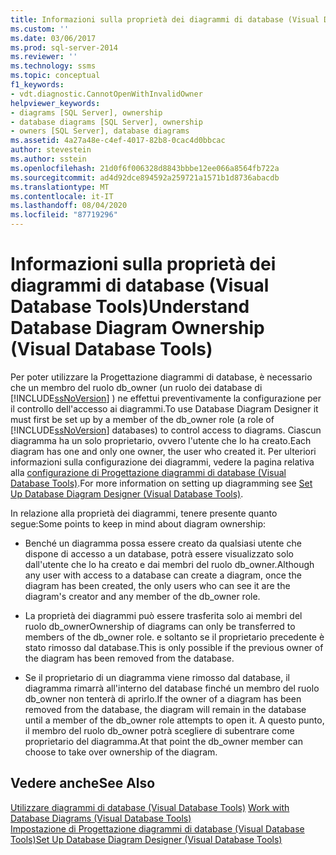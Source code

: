 ```yaml
---
title: Informazioni sulla proprietà dei diagrammi di database (Visual Database Tools) | Microsoft Docs
ms.custom: ''
ms.date: 03/06/2017
ms.prod: sql-server-2014
ms.reviewer: ''
ms.technology: ssms
ms.topic: conceptual
f1_keywords:
- vdt.diagnostic.CannotOpenWithInvalidOwner
helpviewer_keywords:
- diagrams [SQL Server], ownership
- database diagrams [SQL Server], ownership
- owners [SQL Server], database diagrams
ms.assetid: 4a27a48e-c4ef-4017-82b8-0cac4d0bbcac
author: stevestein
ms.author: sstein
ms.openlocfilehash: 21d0f6f006328d8843bbbe12ee066a8564fb722a
ms.sourcegitcommit: ad4d92dce894592a259721a1571b1d8736abacdb
ms.translationtype: MT
ms.contentlocale: it-IT
ms.lasthandoff: 08/04/2020
ms.locfileid: "87719296"
---
```

# <a name="understand-database-diagram-ownership-visual-database-tools"></a><span data-ttu-id="16716-102">Informazioni sulla proprietà dei diagrammi di database (Visual Database Tools)</span><span class="sxs-lookup"><span data-stu-id="16716-102">Understand Database Diagram Ownership (Visual Database Tools)</span></span>
  <span data-ttu-id="16716-103">Per poter utilizzare la Progettazione diagrammi di database, è necessario che un membro del ruolo db_owner (un ruolo dei database di [!INCLUDE[ssNoVersion](../../includes/ssnoversion-md.md)] ) ne effettui preventivamente la configurazione per il controllo dell'accesso ai diagrammi.</span><span class="sxs-lookup"><span data-stu-id="16716-103">To use Database Diagram Designer it must first be set up by a member of the db_owner role (a role of [!INCLUDE[ssNoVersion](../../includes/ssnoversion-md.md)] databases) to control access to diagrams.</span></span> <span data-ttu-id="16716-104">Ciascun diagramma ha un solo proprietario, ovvero l'utente che lo ha creato.</span><span class="sxs-lookup"><span data-stu-id="16716-104">Each diagram has one and only one owner, the user who created it.</span></span> <span data-ttu-id="16716-105">Per ulteriori informazioni sulla configurazione dei diagrammi, vedere la pagina relativa alla [configurazione di Progettazione diagrammi di database &#40;Visual Database Tools&#41;](visual-database-tools.md).</span><span class="sxs-lookup"><span data-stu-id="16716-105">For more information on setting up diagramming see [Set Up Database Diagram Designer &#40;Visual Database Tools&#41;](visual-database-tools.md).</span></span>  
  
 <span data-ttu-id="16716-106">In relazione alla proprietà dei diagrammi, tenere presente quanto segue:</span><span class="sxs-lookup"><span data-stu-id="16716-106">Some points to keep in mind about diagram ownership:</span></span>  
  
-   <span data-ttu-id="16716-107">Benché un diagramma possa essere creato da qualsiasi utente che dispone di accesso a un database, potrà essere visualizzato solo dall'utente che lo ha creato e dai membri del ruolo db_owner.</span><span class="sxs-lookup"><span data-stu-id="16716-107">Although any user with access to a database can create a diagram, once the diagram has been created, the only users who can see it are the diagram's creator and any member of the db_owner role.</span></span>  
  
-   <span data-ttu-id="16716-108">La proprietà dei diagrammi può essere trasferita solo ai membri del ruolo db_owner</span><span class="sxs-lookup"><span data-stu-id="16716-108">Ownership of diagrams can only be transferred to members of the db_owner role.</span></span> <span data-ttu-id="16716-109">e soltanto se il proprietario precedente è stato rimosso dal database.</span><span class="sxs-lookup"><span data-stu-id="16716-109">This is only possible if the previous owner of the diagram has been removed from the database.</span></span>  
  
-   <span data-ttu-id="16716-110">Se il proprietario di un diagramma viene rimosso dal database, il diagramma rimarrà all'interno del database finché un membro del ruolo db_owner non tenterà di aprirlo.</span><span class="sxs-lookup"><span data-stu-id="16716-110">If the owner of a diagram has been removed from the database, the diagram will remain in the database until a member of the db_owner role attempts to open it.</span></span> <span data-ttu-id="16716-111">A questo punto, il membro del ruolo db_owner potrà scegliere di subentrare come proprietario del diagramma.</span><span class="sxs-lookup"><span data-stu-id="16716-111">At that point the db_owner member can choose to take over ownership of the diagram.</span></span>  
  
## <a name="see-also"></a><span data-ttu-id="16716-112">Vedere anche</span><span class="sxs-lookup"><span data-stu-id="16716-112">See Also</span></span>  
 <span data-ttu-id="16716-113">[Utilizzare diagrammi di database &#40;Visual Database Tools&#41;](work-with-database-diagrams-visual-database-tools.md) </span><span class="sxs-lookup"><span data-stu-id="16716-113">[Work with Database Diagrams &#40;Visual Database Tools&#41;](work-with-database-diagrams-visual-database-tools.md) </span></span>  
 [<span data-ttu-id="16716-114">Impostazione di Progettazione diagrammi di database &#40;Visual Database Tools&#41;</span><span class="sxs-lookup"><span data-stu-id="16716-114">Set Up Database Diagram Designer &#40;Visual Database Tools&#41;</span></span>](visual-database-tools.md)  
  
  
